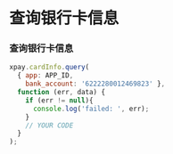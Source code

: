 # 查询银行卡信息

### 查询银行卡信息
``` js
xpay.cardInfo.query(
  { app: APP_ID,
    bank_account: '6222280012469823' },
  function (err, data) {
    if (err != null){
      console.log('failed: ', err);
    }
    // YOUR CODE
  }
);
```
